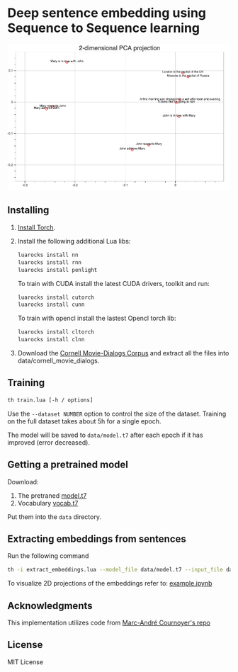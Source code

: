 #  Deep sentence embedding using Sequence to Sequence learning

![screenshot](images/2d_pca_projection.png)

## Installing

1. [Install Torch](http://torch.ch/docs/getting-started.html).
2. Install the following additional Lua libs:

   ```sh
   luarocks install nn
   luarocks install rnn
   luarocks install penlight
   ```
   
   To train with CUDA install the latest CUDA drivers, toolkit and run:

   ```sh
   luarocks install cutorch
   luarocks install cunn
   ```
   
   To train with opencl install the lastest Opencl torch lib:

   ```sh
   luarocks install cltorch
   luarocks install clnn
   ```

3. Download the [Cornell Movie-Dialogs Corpus](http://www.mpi-sws.org/~cristian/Cornell_Movie-Dialogs_Corpus.html) and extract all the files into data/cornell_movie_dialogs.

## Training

```sh
th train.lua [-h / options]
```

Use the `--dataset NUMBER` option to control the size of the dataset. Training on the full dataset takes about 5h for a single epoch.

The model will be saved to `data/model.t7` after each epoch if it has improved (error decreased).

## Getting a pretrained model
Download:

1. The pretraned [model.t7](https://drive.google.com/file/d/0BwsDa5L6bdMpTC1GUEtPbWE2Zms/view?usp=sharing)
2. Vocabulary [vocab.t7](https://drive.google.com/file/d/0BwsDa5L6bdMpQV9zOTRhZlNPWG8/view?usp=sharing)

Put them into the `data` directory.

## Extracting embeddings from sentences
Run the following command
```sh
th -i extract_embeddings.lua --model_file data/model.t7 --input_file data/test_sentences.txt --output_file data/embeddings.t7 --cuda
```

To visualize 2D projections of the embeddings refer to: [example.ipynb](https://github.com/kostyaev/sentence2vec/blob/master/example.ipynb)

## Acknowledgments
This implementation utilizes code from [Marc-André Cournoyer's repo](https://github.com/macournoyer/neuralconvo)

## License
MIT License
